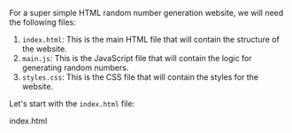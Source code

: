 For a super simple HTML random number generation website, we will need the following files:

1. `index.html`: This is the main HTML file that will contain the structure of the website.
2. `main.js`: This is the JavaScript file that will contain the logic for generating random numbers.
3. `styles.css`: This is the CSS file that will contain the styles for the website.

Let's start with the `index.html` file:

index.html
